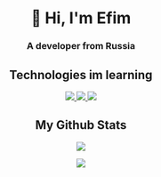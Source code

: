 <h1 align="center"> 👋 Hi, I'm Efim </h1>
<h3 align="center"> A developer from Russia </h3>
<h2 align="center"> Technologies im learning </h2>

<p align="center">
  <a href="../../../"> <img src="https://img.shields.io/badge/-Rust-black?logo=rust"/> </a>
  <a href="../../../"> <img src="https://img.shields.io/badge/-TypeScript-black?logo=typescript"/> </a>
  <a href="../../../"> <img src="https://img.shields.io/badge/-Svelte-black?logo=svelte"/> </a>
</p>

<h2 align="center"> My Github Stats </h2>

<p align = "center">
  <a href="../../../">
    <img  src="https://github-readme-streak-stats.herokuapp.com/?user=Efimish&show_icons=true&locale=en&layout=compact&theme=radical&line_height=0" />
  </a>
</p>

<p align = "center">
  <a href="../../../">
    <img src = "https://github-readme-stats.vercel.app/api/top-langs/?username=Efimish&layout=compact&hide=html,css,java,shaderlab,kotlin,hlsl&theme=radical">
  </a>
</p>

<!---

Efimish/Efimish is a ✨ special ✨ repository because its `README.md` (this file) appears on your GitHub profile.
You can click the Preview link to take a look at your changes.

- 👋 Hi, I’m @Efimish
- 👀 I’m interested in ...
- 🌱 I’m currently learning ...
- 💞️ I’m looking to collaborate on ...
- 📫 How to reach me ...

--->
